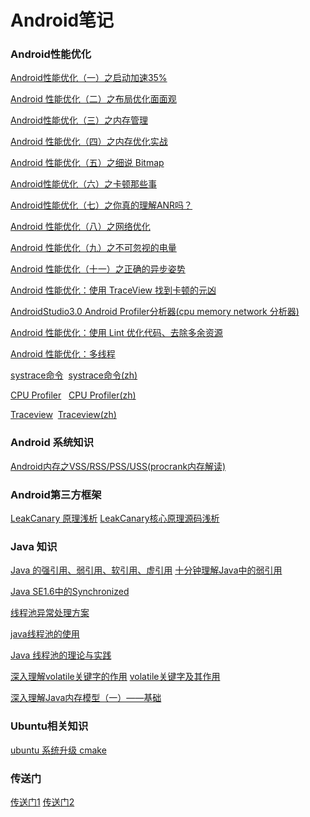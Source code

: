 # Android笔记
### Android性能优化
[Android性能优化（一）之启动加速35%](https://juejin.im/post/5874bff0128fe1006b443fa0)

[Android 性能优化（二）之布局优化面面观](https://juejin.im/post/58a442b661ff4b006c8a63f5)

[Android性能优化（三）之内存管理](https://juejin.im/post/58b18e442f301e0068028a90)

[Android 性能优化（四）之内存优化实战](https://juejin.im/post/58b80c3b61ff4b006cd8c33d)

[Android 性能优化（五）之细说 Bitmap](https://juejin.im/post/58c3b29761ff4b005d906730)

[Android性能优化（六）之卡顿那些事](https://juejin.im/post/58d73b35570c350058d942c7)

[Android性能优化（七）之你真的理解ANR吗？](https://juejin.im/user/5852a52d8d6d81006593c533/posts)

[Android 性能优化（八）之网络优化](https://juejin.im/post/58ef22e3b123db0058214c60)

[Android 性能优化（九）之不可忽视的电量](https://juejin.im/post/58fef4771b69e60058aab2d1)

[Android 性能优化（十一）之正确的异步姿势](https://juejin.im/post/591bea3d8d6d8100589c31da)

[Android 性能优化：使用 TraceView 找到卡顿的元凶](https://blog.csdn.net/u011240877/article/details/54347396)

[AndroidStudio3.0 Android Profiler分析器(cpu memory network 分析器)](https://blog.csdn.net/niubitianping/article/details/72617864)

[Android 性能优化：使用 Lint 优化代码、去除多余资源](https://blog.csdn.net/u011240877/article/details/54141714)

[Android 性能优化：多线程](https://blog.csdn.net/u011240877/article/details/53142177)

[systrace命令](https://translate.googleusercontent.com/translate_c?depth=1&ie=UTF8&rurl=translate.google.com&sp=nmt4&tl=zh-CN&u=https://developer.android.google.cn/studio/command-line/systrace&xid=25657,15700022,15700124,15700149,15700168,15700186,15700189,15700201,15700205&usg=ALkJrhijozj6x10tvM4NdoIArsShWCSkIw)  [systrace命令(zh)](https://translate.googleusercontent.com/translate_c?depth=1&ie=UTF8&rurl=translate.google.com&sp=nmt4&tl=zh-CN&u=https://developer.android.google.cn/studio/command-line/systrace&xid=25657,15700022,15700124,15700149,15700168,15700186,15700189,15700201,15700205&usg=ALkJrhijozj6x10tvM4NdoIArsShWCSkIw)

[CPU Profiler](https://developer.android.google.cn/studio/profile/cpu-profiler)   [CPU Profiler(zh)](https://translate.googleusercontent.com/translate_c?depth=1&ie=UTF8&rurl=translate.google.com&sp=nmt4&tl=zh-CN&u=https://developer.android.google.cn/studio/profile/cpu-profiler&xid=25657,15700022,15700124,15700149,15700168,15700186,15700189,15700201,15700205&usg=ALkJrhj5Ee1OWGEhq6a68KbdDRWFM4oqEw)

[Traceview](https://developer.android.google.cn/studio/profile/traceview)  [Traceview(zh)](https://translate.googleusercontent.com/translate_c?depth=1&ie=UTF8&rurl=translate.google.com&sp=nmt4&tl=zh-CN&u=https://developer.android.google.cn/studio/profile/traceview&xid=25657,15700022,15700124,15700149,15700168,15700186,15700189,15700201,15700205&usg=ALkJrhjskC_E0RPCReZLgoVGksrNQr4aDw)

### Android 系统知识
[Android内存之VSS/RSS/PSS/USS(procrank内存解读)](https://blog.csdn.net/panda1234lee/article/details/52291588)

### Android第三方框架
[LeakCanary 原理浅析](https://www.jianshu.com/p/3f1a1cc1e964)      [LeakCanary核心原理源码浅析](https://blog.csdn.net/cloud_huan/article/details/53081120)

### Java 知识
[Java 的强引用、弱引用、软引用、虚引用](http://www.cnblogs.com/gudi/p/6403953.html)     [十分钟理解Java中的弱引用](http://www.importnew.com/21206.html)

[Java SE1.6中的Synchronized](http://www.infoq.com/cn/articles/java-se-16-synchronized#)

[线程池异常处理方案](http://yukai.space/2017/04/26/%E7%BA%BF%E7%A8%8B%E6%B1%A0%E5%BC%82%E5%B8%B8%E5%A4%84%E7%90%86%E6%96%B9%E6%A1%88/)

[java线程池的使用](http://yukai.space/2017/05/08/java%E7%BA%BF%E7%A8%8B%E6%B1%A0%E7%9A%84%E4%BD%BF%E7%94%A8/)

[Java 线程池的理论与实践](https://juejin.im/post/5906b6e78d6d810058dab1bf)

[深入理解volatile关键字的作用](https://www.cnblogs.com/daxin/p/3364014.html)   [volatile关键字及其作用](https://blog.csdn.net/u010255818/article/details/65633033)

[深入理解Java内存模型（一）——基础](http://www.infoq.com/cn/articles/java-memory-model-1)
### Ubuntu相关知识
[ubuntu 系统升级 cmake](https://www.cnblogs.com/wanghuixi/p/7417287.html)

### 传送门
[传送门1](https://juejin.im/entry/5a90ffa56fb9a0634514d32b)
[传送门2](http://www.jackywang.tech/AndroidInterview-Q-A/chinese/subject/%E9%98%BF%E9%87%8C%E5%B7%B4%E5%B7%B4.html)
